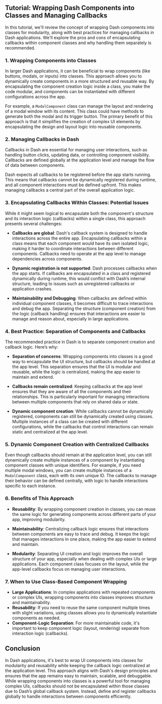 ## Tutorial: Wrapping Dash Components into Classes and Managing Callbacks

In this tutorial, we'll review the concept of wrapping Dash components into classes for modularity, along with best practices for managing callbacks in Dash applications. We'll explore the pros and cons of encapsulating callbacks within component classes and why handling them separately is recommended.

### **1. Wrapping Components into Classes**

In larger Dash applications, it can be beneficial to wrap components (like buttons, modals, or inputs) into classes. This approach allows you to dynamically create components in a more structured and reusable way. By encapsulating the component creation logic inside a class, you make the code modular, and components can be instantiated with different configurations across the app.

For example, a `ModalComponent` class can manage the layout and rendering of a modal window with its content. This class could have methods to generate both the modal and its trigger button. The primary benefit of this approach is that it simplifies the creation of complex UI elements by encapsulating the design and layout logic into reusable components.

### **2. Managing Callbacks in Dash**

Callbacks in Dash are essential for managing user interactions, such as handling button clicks, updating data, or controlling component visibility. Callbacks are defined globally at the application level and manage the flow of data between components.

Dash expects all callbacks to be registered before the app starts running. This means that callbacks cannot be dynamically registered during runtime, and all component interactions must be defined upfront. This makes managing callbacks a central part of the overall application logic.

### **3. Encapsulating Callbacks Within Classes: Potential Issues**

While it might seem logical to encapsulate both the component's structure and its interaction logic (callbacks) within a single class, this approach presents several challenges:

- **Callbacks are global**: Dash's callback system is designed to handle interactions across the entire app. Encapsulating callbacks within a class means that each component would have its own isolated logic, making it harder to coordinate interactions between different components. Callbacks need to operate at the app level to manage dependencies across components.
  
- **Dynamic registration is not supported**: Dash processes callbacks when the app starts. If callbacks are encapsulated in a class and registered dynamically during runtime, this would conflict with Dash’s internal structure, leading to issues such as unregistered callbacks or application crashes.

- **Maintainability and Debugging**: When callbacks are defined within individual component classes, it becomes difficult to trace interactions and debug the app. Separating the structure (component creation) from the logic (callback handling) ensures that interactions are easier to manage and reason about, especially in large applications.

### **4. Best Practice: Separation of Components and Callbacks**

The recommended practice in Dash is to separate component creation and callback logic. Here’s why:

- **Separation of concerns**: Wrapping components into classes is a good way to encapsulate the UI structure, but callbacks should be handled at the app level. This separation ensures that the UI is modular and reusable, while the logic is centralized, making the app easier to maintain and extend.
  
- **Callbacks remain centralized**: Keeping callbacks at the app level ensures that they are aware of all the components and their relationships. This is particularly important for managing interactions between multiple components that rely on shared data or state.
  
- **Dynamic component creation**: While callbacks cannot be dynamically registered, components can still be dynamically created using classes. Multiple instances of a class can be created with different configurations, while the callbacks that control interactions can remain static and centralized at the app level.

### **5. Dynamic Component Creation with Centralized Callbacks**

Even though callbacks should remain at the application level, you can still dynamically create multiple instances of a component by instantiating component classes with unique identifiers. For example, if you need multiple modal windows, you can create multiple instances of a `ModalComponent` class, each with its own unique ID. The callbacks to manage their behavior can be defined centrally, with logic to handle interactions specific to each instance.

### **6. Benefits of This Approach**

- **Reusability**: By wrapping component creation in classes, you can reuse the same logic for generating components across different parts of your app, improving modularity.
  
- **Maintainability**: Centralizing callback logic ensures that interactions between components are easy to trace and debug. It keeps the logic that manages interactions in one place, making the app easier to extend and maintain.
  
- **Modularity**: Separating UI creation and logic improves the overall structure of your app, especially when dealing with complex UIs or large applications. Each component class focuses on the layout, while the app-level callbacks focus on managing user interactions.

### **7. When to Use Class-Based Component Wrapping**

- **Large Applications**: In complex applications with repeated components or complex UIs, wrapping components into classes improves structure and maintainability.
- **Reusability**: If you need to reuse the same component multiple times with slight variations, using classes allows you to dynamically instantiate components as needed.
- **Component-Logic Separation**: For more maintainable code, it's important to keep component logic (layout, rendering) separate from interaction logic (callbacks).

## Conclusion

In Dash applications, it's best to wrap UI components into classes for modularity and reusability while keeping the callback logic centralized at the application level. This approach aligns with Dash's design principles and ensures that the app remains easy to maintain, scalable, and debuggable. While wrapping components into classes is a powerful tool for managing complex UIs, callbacks should not be encapsulated within those classes due to Dash’s global callback system. Instead, define and register callbacks globally to handle interactions between components efficiently.
